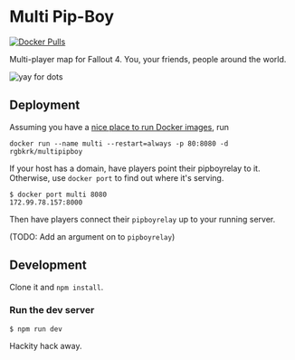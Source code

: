 # Multi Pip-Boy

[![Docker Pulls](https://img.shields.io/docker/pulls/rgbkrk/multipipboy.svg)](https://hub.docker.com/r/rgbkrk/multipipboy/)

Multi-player map for Fallout 4. You, your friends, people around the world.

![yay for dots](https://cloud.githubusercontent.com/assets/836375/11960060/5b49ac9c-a896-11e5-8e50-da9ce4330e1d.gif)

## Deployment

Assuming you have a [nice place to run Docker images](https://getcarina.com), run

```
docker run --name multi --restart=always -p 80:8080 -d rgbkrk/multipipboy
```

If your host has a domain, have players point their pipboyrelay to it. Otherwise, use `docker port` to find out where it's serving.

```
$ docker port multi 8080
172.99.78.157:8000
```

Then have players connect their `pipboyrelay` up to your running server.

(TODO: Add an argument on to `pipboyrelay`)

## Development

Clone it and `npm install`.

### Run the dev server

```
$ npm run dev
```

Hackity hack away.
